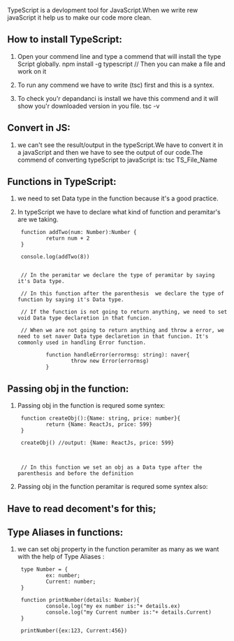 TypeScript is a devlopment tool for JavaScript.When we write rew javaScript it help us to make our code more clean.

## How to install TypeScript:

1. Open your commend line and type a commend that will install the type Script globally.
        npm install -g typescript
        // Then you can make a file and work on it

2. To run any commend we have to write (tsc) first and this is a syntex.

3. To check you'r depandanci is install we have this commend and it will show you'r downloaded version in you file.
        tsc -v


## Convert in JS:

1. we can't see the result/output in the typeScript.We have to convert it in a javaScript and then we have to see the output of our code.The commend of converting typeScript to javaScript is:
        tsc TS_File_Name


## Functions in TypeScript:

1. we need to set Data type in the function because it's a good practice.

2. In typeScript we have to declare what kind of function and peramitar's are we taking.
        
        function addTwo(num: Number):Number {
                return num + 2
        }
        
        console.log(addTwo(8))


        // In the peramitar we declare the type of peramitar by saying it's Data type.

        // In this function after the parenthesis  we declare the type of function by saying it's Data type.

        // If the function is not going to return anything, we need to set void Data type declaretion in that funcion.

        // When we are not going to return anything and throw a error, we need to set naver Data type declaretion in that funcion. It's commonly used in handling Error function.
        
                function handleError(errormsg: string): naver{
                        throw new Error(errormsg)
                }

## Passing obj in the function:

1. Passing obj in the function  is requred some syntex:

        function createObj():{Name: string, price: number}{
                return {Name: ReactJs, price: 599}
        }

        createObj() //output: {Name: ReactJs, price: 599}

        

        // In this function we set an obj as a Data type after the parenthesis and before the definition

2. Passing obj in the function peramitar is requred some syntex also:

## Have to read decoment's for this;









## Type Aliases in functions:

1. we can set obj property in the function peramiter as many as we want with the help of Type Aliases :

        type Number = {
                ex: number;
                Current: number;
        }

        function printNumber(details: Number){
                console.log("my ex number is:"+ details.ex)
                console.log("my Current number is:"+ details.Current)
        }

        printNumber({ex:123, Current:456})